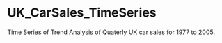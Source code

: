 # UK_CarSales_TimeSeries

Time Series of Trend Analysis of Quaterly UK car sales for 1977 to 2005. 
